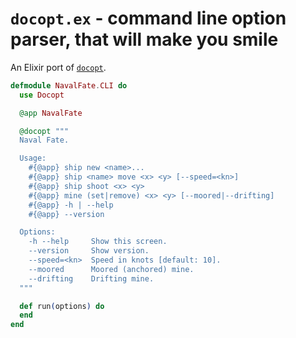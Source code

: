 `docopt.ex` - command line option parser, that will make you smile
==================================================================

An Elixir port of [`docopt`](http://docopt.org).

```elixir
defmodule NavalFate.CLI do
  use Docopt

  @app NavalFate

  @docopt """
  Naval Fate.

  Usage:
    #{@app} ship new <name>...
    #{@app} ship <name> move <x> <y> [--speed=<kn>]
    #{@app} ship shoot <x> <y>
    #{@app} mine (set|remove) <x> <y> [--moored|--drifting]
    #{@app} -h | --help
    #{@app} --version

  Options:
    -h --help     Show this screen.
    --version     Show version.
    --speed=<kn>  Speed in knots [default: 10].
    --moored      Moored (anchored) mine.
    --drifting    Drifting mine.
  """

  def run(options) do
  end
end
```
